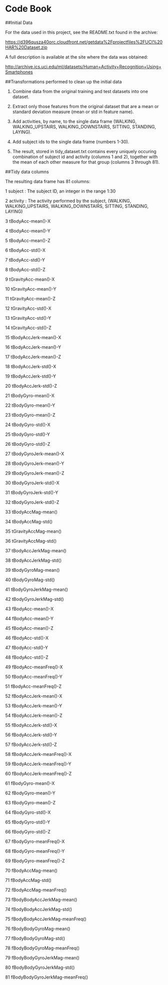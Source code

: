 # Code Book

##Initial Data

For the data used in this project, see the README.txt found in the archive:

https://d396qusza40orc.cloudfront.net/getdata%2Fprojectfiles%2FUCI%20HAR%20Dataset.zip

A full description is available at the site where the data was obtained:

http://archive.ics.uci.edu/ml/datasets/Human+Activity+Recognition+Using+Smartphones

##Transformations performed to clean up the initial data

1) Combine data from the original training and test datasets into one dataset.

2) Extract only those features from the original dataset that are a mean or standard deviation measure (mean or std in feature name).

3) Add activities, by name, to the single data frame (WALKING, WALKING_UPSTAIRS, WALKING_DOWNSTAIRS, SITTING, STANDING, LAYING).

4) Add subject ids to the single data frame (numbers 1-30).

5) The result, stored in tidy_dataset.txt contains every uniquely occuring combination of subject id and activity (columns 1 and 2), together with the mean of each other measure for that group (columns 3 through 81).

##Tidy data columns

The resulting data frame has 81 columns:

1 subject : The subject ID, an integer in the range 1:30

2 activity : The activity performed by the subject, (WALKING, WALKING_UPSTAIRS, WALKING_DOWNSTAIRS, SITTING, STANDING, LAYING)

3 tBodyAcc-mean()-X

4 tBodyAcc-mean()-Y

5 tBodyAcc-mean()-Z

6 tBodyAcc-std()-X

7 tBodyAcc-std()-Y

8 tBodyAcc-std()-Z

9 tGravityAcc-mean()-X

10 tGravityAcc-mean()-Y

11 tGravityAcc-mean()-Z

12 tGravityAcc-std()-X

13 tGravityAcc-std()-Y

14 tGravityAcc-std()-Z

15 tBodyAccJerk-mean()-X

16 tBodyAccJerk-mean()-Y

17 tBodyAccJerk-mean()-Z

18 tBodyAccJerk-std()-X

19 tBodyAccJerk-std()-Y

20 tBodyAccJerk-std()-Z

21 tBodyGyro-mean()-X

22 tBodyGyro-mean()-Y

23 tBodyGyro-mean()-Z

24 tBodyGyro-std()-X

25 tBodyGyro-std()-Y

26 tBodyGyro-std()-Z

27 tBodyGyroJerk-mean()-X

28 tBodyGyroJerk-mean()-Y

29 tBodyGyroJerk-mean()-Z

30 tBodyGyroJerk-std()-X

31 tBodyGyroJerk-std()-Y

32 tBodyGyroJerk-std()-Z

33 tBodyAccMag-mean()

34 tBodyAccMag-std()

35 tGravityAccMag-mean()

36 tGravityAccMag-std()

37 tBodyAccJerkMag-mean()

38 tBodyAccJerkMag-std()

39 tBodyGyroMag-mean()

40 tBodyGyroMag-std()

41 tBodyGyroJerkMag-mean()

42 tBodyGyroJerkMag-std()

43 fBodyAcc-mean()-X

44 fBodyAcc-mean()-Y

45 fBodyAcc-mean()-Z

46 fBodyAcc-std()-X

47 fBodyAcc-std()-Y

48 fBodyAcc-std()-Z

49 fBodyAcc-meanFreq()-X

50 fBodyAcc-meanFreq()-Y

51 fBodyAcc-meanFreq()-Z

52 fBodyAccJerk-mean()-X

53 fBodyAccJerk-mean()-Y

54 fBodyAccJerk-mean()-Z

55 fBodyAccJerk-std()-X

56 fBodyAccJerk-std()-Y

57 fBodyAccJerk-std()-Z

58 fBodyAccJerk-meanFreq()-X

59 fBodyAccJerk-meanFreq()-Y

60 fBodyAccJerk-meanFreq()-Z

61 fBodyGyro-mean()-X

62 fBodyGyro-mean()-Y

63 fBodyGyro-mean()-Z

64 fBodyGyro-std()-X

65 fBodyGyro-std()-Y

66 fBodyGyro-std()-Z

67 fBodyGyro-meanFreq()-X

68 fBodyGyro-meanFreq()-Y

69 fBodyGyro-meanFreq()-Z

70 fBodyAccMag-mean()

71 fBodyAccMag-std()

72 fBodyAccMag-meanFreq()

73 fBodyBodyAccJerkMag-mean()

74 fBodyBodyAccJerkMag-std()

75 fBodyBodyAccJerkMag-meanFreq()

76 fBodyBodyGyroMag-mean()

77 fBodyBodyGyroMag-std()

78 fBodyBodyGyroMag-meanFreq()

79 fBodyBodyGyroJerkMag-mean()

80 fBodyBodyGyroJerkMag-std()

81 fBodyBodyGyroJerkMag-meanFreq()


